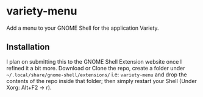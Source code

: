 # variety-menu
Add a menu to your GNOME Shell for the application Variety.

## Installation
I plan on submitting this to the GNOME Shell Extension website once I refined it a bit more.
Download or Clone the repo, create a folder under `~/.local/share/gnome-shell/extensions/` i.e: `variety-menu` and drop the contents of the repo inside that folder; then simply restart your Shell (Under Xorg: Alt+F2 -> r).

